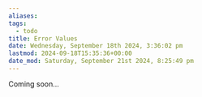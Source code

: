 ```yaml
---
aliases: 
tags:
  - todo
title: Error Values
date: Wednesday, September 18th 2024, 3:36:02 pm
lastmod: 2024-09-18T15:35:36+00:00
date_mod: Saturday, September 21st 2024, 8:25:49 pm
---
```

Coming soon...